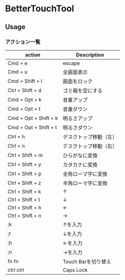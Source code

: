 BetterTouchTool
===============

## Usage
### アクション一覧
action                   | Description
-------------------------|-----------------------------
Cmd + e                  | escape
Cmd + u                  | 全画面表示
Cmd + Shift + l          | 画面をロック
Ctrl + Shift + d         | ゴミ箱を空にする
Cmd + Opt + k            | 音量アップ
Cmd + Opt + t            | 音量ダウン
Cmd + Opt + Shift + k    | 明るさアップ
Cmd + Opt + Shift + t    | 明るさダウン
Ctrl + h                 | デスクトップ移動（左）
Ctrl + n                 | デスクトップ移動（右）
Ctrl + Shift + m         | ひらがなに変換
Ctrl + Shift + y         | カタカナに変換
Ctrl + Shift + p         | 全角ローマ字に変換
Ctrl + Shift + z         | 半角ローマ字に変換
Ctrl + Shift + k         | ↑
Ctrl + Shift + t         | ↓
Ctrl + Shift + h         | ←
Ctrl + Shift + n         | →
;k                       | ↑を入力
;t                       | ↓を入力
;h                       | ←を入力
;n                       | →を入力
fn fn                    | Touch Barを切り替え
ctrl ctrl                | Caps Lock
